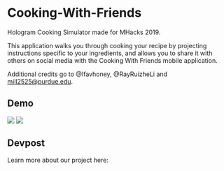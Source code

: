 # Cooking-With-Friends

Hologram Cooking Simulator made for MHacks 2019.

This application walks you through cooking your recipe by projecting
instructions specific to your ingredients, and allows you to share it with
others on social media with the Cooking With Friends mobile application.

Additional credits go to @Ifavhoney, @RayRuizheLi and mill2525@purdue.edu.

## Demo

![](demo/chop)
![](demo/fill)

## Devpost

Learn more about our project here:
[](https://devpost.com/software/cooking-with-friends)

